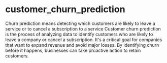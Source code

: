 # customer_churn_prediction

Churn prediction means detecting which customers are likely to leave a service or to cancel a subscription to a service
Customer churn prediction is the process of analyzing data to identify customers who are likely to leave a company or cancel a subscription. It's a critical goal for companies that want to expand revenue and avoid major losses. By identifying churn before it happens, businesses can take proactive action to retain customers. 
